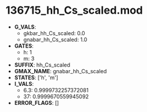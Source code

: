 # 136715_hh_Cs_scaled.mod

- **G_VALS**:
  - gkbar_hh_Cs_scaled: 0.0
  - gnabar_hh_Cs_scaled: 1.0
- **GATES**:
  - h: 1
  - m: 3
- **SUFFIX**: hh_Cs_scaled
- **GMAX_NAME**: gnabar_hh_Cs_scaled
- **STATES**: ['h', 'm']
- **I_VALS**:
  - 6.3: 0.9999732257372081
  - 37: 0.9999670559945092
- **ERROR_FLAGS**: []
